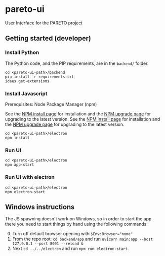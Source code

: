 # pareto-ui
User Interface for the PARETO project

## Getting started (developer)

### Install Python

The Python code, and the PIP requirements, are in the `backend/` folder.

```
cd <pareto-ui-path>/backend
pip install -r requirements.txt
idaes get-extensions
```

### Install Javascript

Prerequisites: Node Package Manager (npm)

See the [NPM install page](https://docs.npmjs.com/downloading-and-installing-node-js-and-npm) for installation and the [NPM upgrade page](https://docs.npmjs.com/try-the-latest-stable-version-of-npm) for upgrading to the latest version.
See the [NPM install page](https://docs.npmjs.com/downloading-and-installing-node-js-and-npm) for installation and the [NPM upgrade page](https://docs.npmjs.com/try-the-latest-stable-version-of-npm) for upgrading to the latest version.

```console
cd <pareto-ui-path>/electron
npm install
```

### Run UI

```console
cd <pareto-ui-path>/electron
npm app-start
```

### Run UI with electron

```console
cd <pareto-ui-path>/electron
npm electron-start
```

## Windows instructions

The JS spawning doesn't work on Windows, so in order to start the app there you need to start things by hand using the following commands:

0. Turn off default browser opening with `$Env:Browser="none"`
1. From the repo root: `cd backend/app` and run `uvicorn main:app --host 127.0.0.1 --port 8001 --reload &`
2. Next `cd ../../electron` and run `npm run electron-start`. 